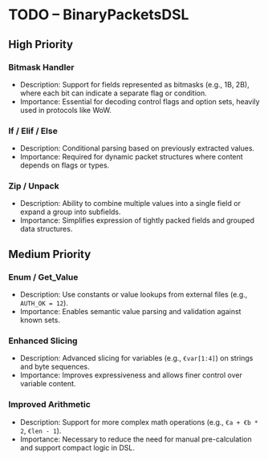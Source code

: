 # TODO – BinaryPacketsDSL

## High Priority

### Bitmask Handler
- Description: Support for fields represented as bitmasks (e.g., 1B, 2B), where each bit can indicate a separate flag or condition.
- Importance: Essential for decoding control flags and option sets, heavily used in protocols like WoW.

### If / Elif / Else
- Description: Conditional parsing based on previously extracted values.
- Importance: Required for dynamic packet structures where content depends on flags or types.

### Zip / Unpack
- Description: Ability to combine multiple values into a single field or expand a group into subfields.
- Importance: Simplifies expression of tightly packed fields and grouped data structures.

## Medium Priority

### Enum / Get_Value
- Description: Use constants or value lookups from external files (e.g., `AUTH_OK = 12`).
- Importance: Enables semantic value parsing and validation against known sets.

### Enhanced Slicing
- Description: Advanced slicing for variables (e.g., `€var[1:4]`) on strings and byte sequences.
- Importance: Improves expressiveness and allows finer control over variable content.

### Improved Arithmetic
- Description: Support for more complex math operations (e.g., `€a + €b * 2`, `€len - 1`).
- Importance: Necessary to reduce the need for manual pre-calculation and support compact logic in DSL.